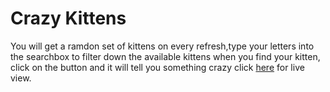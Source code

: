 # Crazy Kittens
You will get a ramdon set of kittens on every refresh,type your letters into the searchbox to filter down the available kittens
when you find your kitten, click on the button and it will tell you something crazy
click [here]( https://alex-huxd.github.io/crazyKittens/) for live view.
